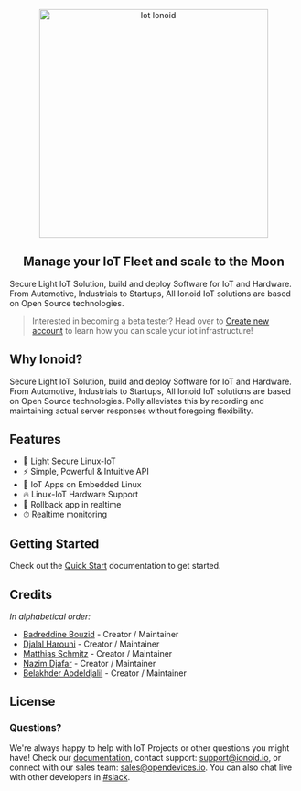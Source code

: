 
<p align="center">
  <img alt="Iot Ionoid" width="400px" src="/_media/logo-big.png" />
</p>
<h2 align="center">Manage your IoT Fleet and scale to the Moon</h2>

Secure Light IoT Solution, build and deploy Software for IoT and Hardware. From Automotive, Industrials to Startups, All Ionoid IoT solutions are based on Open Source technologies.

> Interested in becoming a beta tester? Head over to [Create new account](https://dashboard.ionoid.io/en/register) to learn how you can scale your iot infrastructure!

## Why Ionoid?

Secure Light IoT Solution, build and deploy Software for IoT and Hardware. 
From Automotive, Industrials to Startups, 
All Ionoid IoT solutions are based on Open Source technologies.
Polly alleviates this by recording and maintaining actual server responses without foregoing flexibility.


## Features

- 🚀 Light Secure Linux-IoT
- ⚡️️  Simple, Powerful & Intuitive API
- 💎 IoT Apps on Embedded Linux
- 🔥 Linux-IoT Hardware Support
- 📼 Rollback app in realtime
- ⏱ Realtime monitoring 

## Getting Started

Check out the [Quick Start](/Register/register.md) documentation to get started.

## Credits

_In alphabetical order:_

- [Badreddine Bouzid](https://github.com/ubugnu) - Creator / Maintainer
- [Djalal Harouni](https://github.com/tixxdz) - Creator / Maintainer
- [Matthias Schmitz](https://github.com/mattthias) - Creator / Maintainer
- [Nazim Djafar](https://github.com/nwd0) - Creator / Maintainer
- [Belakhder Abdeldjalil](https://github.com/zendyani) - Creator / Maintainer


## License



### Questions?
We're always happy to help with IoT Projects or other questions you might have! Check our [documentation](https://docs.ionoid.io/#/), contact support: support@ionoid.io, or connect with our sales team: sales@opendevices.io. You can also chat live with other developers in  [#slack](https://ionoidcommunity.slack.com/join/shared_invite/enQtNTAzMTEwMTc5NDc2LTM2ODgxY2VmYTljNjM2NTNmZmVjYTEzY2Q4NTgyZTljYzI3MzhiZGRlODkzNTE3NTE3ODk5ZmFjNjYzOGRjZTM).
